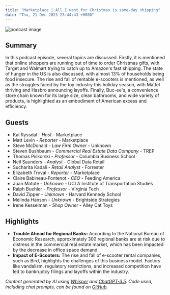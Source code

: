 ```yaml
---
title: "Marketplace | All I want for Christmas is same-day shipping"
date: "Thu, 21 Dec 2023 23:44:43 +0000"
---
```


![podcast image](https://www.marketplace.org/wp-content/uploads/2019/05/MP_show-1.png)

## Summary

In this podcast episode, several topics are discussed. Firstly, it is mentioned that online shoppers are running out of time to order Christmas gifts, with Target and Walmart trying to catch up to Amazon's fast shipping. The state of hunger in the US is also discussed, with almost 13% of households being food insecure. The rise and fall of rentable e-scooters is mentioned, as well as the struggles faced by the toy industry this holiday season, with Mattel thriving and Hasbro announcing layoffs. Finally, Buc-ee's, a convenience store chain known for its large size, clean bathrooms, and wide variety of products, is highlighted as an embodiment of American excess and efficiency.

## Guests

- Kai Ryssdal - _Host_ - Marketplace
- Matt Levin - _Reporter_ - Marketplace
- Steve McDonald - _Law Firm Owner_ - Unknown
- Steven Bushbaum - _Commercial Real Estate Data Company_ - TREP
- Thomas Piskorski - _Professor_ - Columbia Business School
- Neil Saunders - _Analyst_ - Global Data Retail
- Sucharita Kadali - _Retail Analyst_ - Forrester
- Elizabeth Troval - _Reporter_ - Marketplace
- Claire Babineau-Fontenot - _CEO_ - Feeding America
- Juan Matute - _Unknown_ - UCLA Institute of Transportation Studies
- Ralph Buehler - _Professor_ - Virginia Tech
- David Zipper - _Unknown_ - Harvard Kennedy School
- Melinda Hanson - _Unknown_ - Brightside Strategies
- Irene Kesselman - _Shop Owner_ - Alley Cat Toys

## Highlights

- **Trouble Ahead for Regional Banks:** According to the National Bureau of Economic Research, approximately 300 regional banks are at risk due to distress in the commercial real estate market, which has been impacted by the decrease in office space demand.
- **Impact of E-Scooters:** The rise and fall of e-scooter rental companies, such as Bird, highlights the challenges of this business model. Factors like vandalism, regulatory restrictions, and increased competition have led to bankruptcy filings and layoffs within the industry.

_Content generated by AI using [Whisper](https://openai.com/research/whisper) and [ChatGPT-3.5](https://openai.com/blog/chatgpt). Code used, including chat prompts, can be found on [GitHub](https://github.com/dustinbrownman/podcast-parser/blob/main/app/functions.py)._
